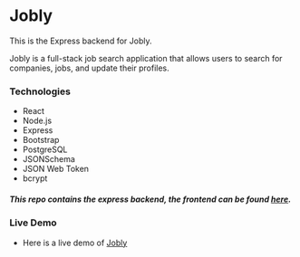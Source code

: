 # Jobly

This is the Express backend for Jobly.

Jobly is a full-stack job search application that allows users to search for companies, jobs, and update their profiles.

<!-- To run this:

    node server.js

To run the tests:

    jest -i -->

### Technologies
- React
- Node.js
- Express
- Bootstrap
- PostgreSQL
- JSONSchema
- JSON Web Token
- bcrypt

<!-- ## Backend Technologies
- Node.js
- Express
- PostgreSQL
- JSONSchema
- JSON Web Token
- bcrypt -->

##### This repo contains the express backend, the frontend can be found <a href="https://github.com/celestekilgore/jobly-frontend">here</a>.

### Live Demo
- Here is a live demo of <a href="https://job-ly.surge.sh/">Jobly</a>
